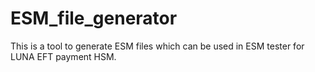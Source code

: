 # ESM_file_generator

This is a tool to generate ESM files which can be used in ESM tester for LUNA EFT payment HSM.
